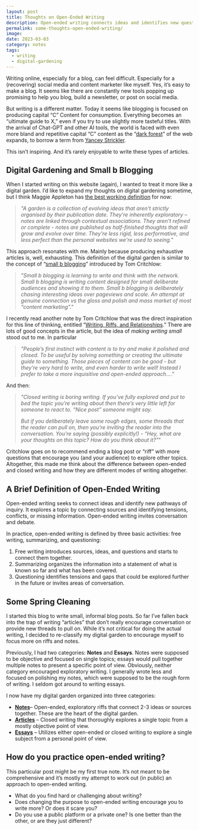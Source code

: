 ```yaml
---
layout: post
title: Thoughts on Open-Ended Writing
description: Open-ended writing connects ideas and identifies new questions. It encourages conversation instead of presenting a polished argument.
permalink: some-thoughts-open-ended-writing/
image: 
date: 2023-03-03
category: notes
tags:
  - writing
  - digital-gardening
---
```


Writing online, especially for a blog, can feel difficult. Especially for a (recovering) social media and content marketer like myself. Yes, it’s easy to make a blog. It seems like there are constantly new tools popping up promising to help you blog, build a newsletter, or post on social media.

But writing is a different matter. Today it seems like blogging is focused on producing capital “C” Content for consumption. Everything becomes an “ultimate guide to X,” even if you try to use slightly more tasteful titles. With the arrival of Chat-GPT and other AI tools, the world is faced with even more bland and repetitive capital “C” content as the “[dark forest](https://onezero.medium.com/the-dark-forest-theory-of-the-internet-7dc3e68a7cb1)” of the web expands, to borrow a term from [Yancey Strickler](https://www.ystrickler.com/).

This isn’t inspiring. And it’s rarely enjoyable to write these types of articles.

## Digital Gardening and Small b Blogging

When I started writing on this website (again), I wanted to treat it more like a digital garden. I’d like to expand my thoughts on digital gardening sometime, but I think Maggie Appleton has [the best working definition](https://maggieappleton.com/garden-history "A Brief History & Ethos of the Digital Garden") for now:

> _"A garden is a collection of evolving ideas that aren't strictly organised by their publication date. They're inherently exploratory – notes are linked through contextual associations. They aren't refined or complete - notes are published as half-finished thoughts that will grow and evolve over time. They're less rigid, less performative, and less perfect than the personal websites we're used to seeing."_

This approach resonates with me. Mainly because producing exhaustive articles is, well, exhausting. This definition of the digital garden is similar to the concept of “[small b blogging](https://tomcritchlow.com/2018/02/23/small-b-blogging/ "Small B Blogging")” introduced by Tom Critchlow:

> _"Small b blogging is learning to write and think with the network. Small b blogging is writing content designed for small deliberate audiences and showing it to them. Small b blogging is deliberately chasing interesting ideas over pageviews and scale. An attempt at genuine connection vs the gloss and polish and mass market of most “content marketing”."_

I recently read another note by Tom Critchlow that was the direct inspiration for this line of thinking, entitled “[Writing, Riffs, and Relationships](https://tomcritchlow.com/2023/02/10/riffs/).” There are lots of good concepts in the article, but the idea of _making writing small_ stood out to me. In particular

> _"People’s first instinct with content is to try and make it polished and closed. To be useful by solving something or creating the ultimate guide to something. Those pieces of content can be good - but they’re very hard to write, and even harder to write well! Instead I prefer to take a more inquisitive and open-ended approach…."_

And then:

> _"Closed writing is boring writing. If you’ve fully explored and put to bed the topic you’re writing about then there’s very little left for someone to react to. “Nice post” someone might say._
> 
> _But if you deliberately leave some rough edges, some threads that the reader can pull on, then you’re inviting the reader into the conversation. You’re saying (possibly explicitly!) - “Hey, what are your thoughts on this topic? How do you think about it?”_"

Critchlow goes on to recommend ending a blog post or “riff” with more questions that encourage you (and your audience) to explore other topics. Altogether, this made me think about the difference between open-ended and closed writing and how they are different modes of writing altogether.

## A Brief Definition of Open-Ended Writing

Open-ended writing seeks to connect ideas and identify new pathways of inquiry. It explores a topic by connecting sources and identifying tensions, conflicts, or missing information. Open-ended writing invites conversation and debate.

In practice, open-ended writing is defined by three basic activities: free writing, summarizing, and questioning:

1. Free writing introduces sources, ideas, and questions and starts to connect them together.
2. Summarizing organizes the information into a statement of what is known so far and what has been covered.
3. Questioning identifies tensions and gaps that could be explored further in the future or invites areas of conversation.

## Some Spring Cleaning 

I started this blog to write small, informal blog posts. So far I’ve fallen back into the trap of writing “articles” that don’t really encourage conversation or provide new threads to pull on. While it’s not critical for doing the actual writing, I decided to re-classify my digital garden to encourage myself to focus more on riffs and notes. 

Previously, I had two categories: **Notes** and **Essays**. Notes were supposed to be objective and focused on single topics; essays would pull together multiple notes to present a specific point of view. Obviously, neither category encouraged exploratory writing. I generally wrote less and focused on polishing my notes, which were supposed to be the rough form of writing. I seldom got around to writing essays.

I now have my digital garden organized into three categories:
 
- **[Notes](https://andrewstiefel.com/notes/)**– Open-ended, exploratory riffs that connect 2-3 ideas or sources together. These are the heart of the digital garden.
- **[Articles](https://andrewstiefel.com/articles/)** – Closed writing that thoroughly explores a single topic from a mostly objective point of view.
- **[Essays](https://andrewstiefel.com/essays/)** – Utilizes either open-ended or closed writing to explore a single subject from a personal point of view.

## How do you practice open-ended writing?

This particular post might be my first true note. It’s not meant to be comprehensive and it’s mostly my attempt to work out (in public) an approach to open-ended writing.

- What do you find hard or challenging about writing?
- Does changing the purpose to open-ended writing encourage you to write more? Or does it scare you?
- Do you use a public platform or a private one? Is one better than the other, or are they just different?